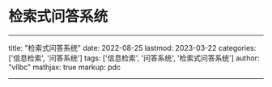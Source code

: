 # 检索式问答系统

---
title: "检索式问答系统"
date: 2022-08-25
lastmod: 2023-03-22
categories: ['信息检索', '问答系统']
tags: ['信息检索', '问答系统', '检索式问答系统']
author: "vllbc"
mathjax: true
markup: pdc

---
